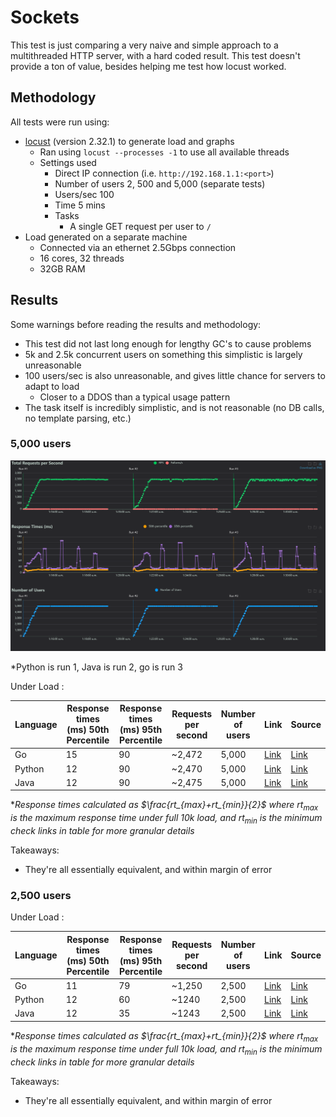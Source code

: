 # Sockets

This test is just comparing a very naive and simple approach to a multithreaded HTTP server, with a hard coded result. This test doesn't provide a ton of value, besides helping me test how locust worked.

## Methodology

All tests were run using:

- [locust](https://locust.io/) (version 2.32.1) to generate load and graphs
  - Ran using `locust --processes -1` to use all available threads
  - Settings used
    - Direct IP connection (i.e. `http://192.168.1.1:<port>`)
    - Number of users 2, 500 and 5,000 (separate tests)
    - Users/sec 100
    - Time 5 mins
    - Tasks
      - A single GET request per user to `/`
- Load generated on a separate machine 
  - Connected via an ethernet 2.5Gbps connection
  - 16 cores, 32 threads
  - 32GB RAM

## Results

Some warnings before reading the results and methodology:

- This test did not last long enough for lengthy GC's to cause problems
- 5k and 2.5k concurrent users on something this simplistic is largely unreasonable
- 100 users/sec is also unreasonable, and gives little chance for servers to adapt to load
  - Closer to a DDOS than a typical usage pattern
- The task itself is incredibly simplistic, and is not reasonable (no DB calls, no template parsing, etc.)

### 5,000 users

![](./results/results-5k.png)

\*Python is run 1, Java is run 2, go is run 3

Under Load :

| Language | Response times (ms) 50th Percentile | Response times (ms) 95th Percentile | Requests per second | Number of users | Link | Source | 
|----------|-------------------------------------|-------------------------------------|---------------------|-----------------|-------|--------|
| Go | 15 | 90 | ~2,472 | 5,000 | [Link](https://kieranwood.ca/performance-tests/sockets/results/go/2.5k) | [Link](https://github.com/Descent098/performance-tests/blob/main/sockets/go/sockets.go) |
| Python | 12 | 90 | ~2,470 | 5,000 | [Link](https://kieranwood.ca/performance-tests/sockets/results/python/2.5k) | [Link](https://github.com/Descent098/performance-tests/blob/main/sockets/python/main.py) |
| Java | 12 | 90 | ~2,475 | 5,000 |  [Link](https://kieranwood.ca/performance-tests/sockets/results/java/2.5k) | [Link](https://github.com/Descent098/performance-tests/blob/main/sockets/java/sockets.java) |

\*_Response times calculated as $\frac{rt_{max}+rt_{min}}{2}$ where $rt_{max}$ is the maximum response time under full 10k load, and $rt_{min}$ is the minimum check links in table for more granular details_


Takeaways:

- They're all essentially equivalent, and within margin of error

### 2,500 users

Under Load :

| Language | Response times (ms) 50th Percentile | Response times (ms) 95th Percentile | Requests per second | Number of users | Link | Source | 
|----------|-------------------------------------|-------------------------------------|---------------------|-----------------|-------|--------|
| Go | 11 | 79 | ~1,250| 2,500 | [Link](https://kieranwood.ca/performance-tests/sockets/results/go/5k) | [Link](https://github.com/Descent098/performance-tests/blob/main/sockets/go/sockets.go) |
| Python | 12 | 60 | ~1240 | 2,500 | [Link](https://kieranwood.ca/performance-tests/sockets/results/python/5k) | [Link](https://github.com/Descent098/performance-tests/blob/main/sockets/python/main.py) |
| Java | 12 | 35 | ~1243 | 2,500 |  [Link](https://kieranwood.ca/performance-tests/sockets/results/java/5k) | [Link](https://github.com/Descent098/performance-tests/blob/main/sockets/java/sockets.java) |

\*_Response times calculated as $\frac{rt_{max}+rt_{min}}{2}$ where $rt_{max}$ is the maximum response time under full 10k load, and $rt_{min}$ is the minimum check links in table for more granular details_


Takeaways:

- They're all essentially equivalent, and within margin of error

